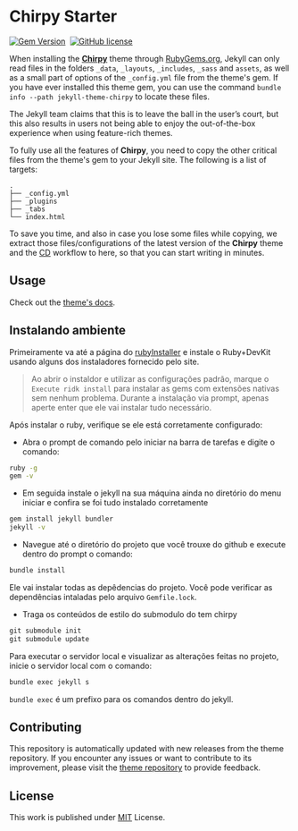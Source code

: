 # Chirpy Starter

[![Gem Version](https://img.shields.io/gem/v/jekyll-theme-chirpy)][gem]&nbsp;
[![GitHub license](https://img.shields.io/github/license/cotes2020/chirpy-starter.svg?color=blue)][mit]

When installing the [**Chirpy**][chirpy] theme through [RubyGems.org][gem], Jekyll can only read files in the folders
`_data`, `_layouts`, `_includes`, `_sass` and `assets`, as well as a small part of options of the `_config.yml` file
from the theme's gem. If you have ever installed this theme gem, you can use the command
`bundle info --path jekyll-theme-chirpy` to locate these files.

The Jekyll team claims that this is to leave the ball in the user’s court, but this also results in users not being
able to enjoy the out-of-the-box experience when using feature-rich themes.

To fully use all the features of **Chirpy**, you need to copy the other critical files from the theme's gem to your
Jekyll site. The following is a list of targets:

```shell
.
├── _config.yml
├── _plugins
├── _tabs
└── index.html
```

To save you time, and also in case you lose some files while copying, we extract those files/configurations of the
latest version of the **Chirpy** theme and the [CD][CD] workflow to here, so that you can start writing in minutes.

## Usage

Check out the [theme's docs](https://github.com/cotes2020/jekyll-theme-chirpy/wiki).

## Instalando ambiente

Primeiramente va até a página do [rubyInstaller](https://rubyinstaller.org/downloads/) e instale o Ruby+DevKit usando alguns dos instaladores fornecido pelo site.

> Ao abrir o instaldor e utilizar as configurações padrão, marque o ```Execute ridk install``` para instalar as gems com extensões nativas sem nenhum problema. Durante a instalação via prompt, apenas aperte enter que ele vai instalar tudo necessário.

Após instalar o ruby, verifique se ele está corretamente configurado:

* Abra o prompt de comando pelo iniciar na barra de tarefas e digite o comando:
```cmd
ruby -g
gem -v
```

* Em seguida instale o jekyll na sua máquina ainda no diretório do menu iniciar e confira se foi tudo instalado corretamente
```cmd
gem install jekyll bundler
jekyll -v
```

* Navegue até o diretório do projeto que você trouxe do github e execute dentro do prompt o comando:
```cmd
bundle install
```

Ele vai instalar todas as depêdencias do projeto. Você pode verificar as dependências intaladas pelo arquivo ```Gemfile.lock```.

* Traga os conteúdos de estilo do submodulo do tem chirpy
```cmd
git submodule init
git submodule update
```

Para executar o servidor local e visualizar as alterações feitas no projeto, inicie o servidor local com o comando:
```cmd
bundle exec jekyll s
```

```bundle exec``` é um prefixo para os comandos dentro do jekyll.

## Contributing

This repository is automatically updated with new releases from the theme repository. If you encounter any issues or want to contribute to its improvement, please visit the [theme repository][chirpy] to provide feedback.

## License

This work is published under [MIT][mit] License.

[gem]: https://rubygems.org/gems/jekyll-theme-chirpy
[chirpy]: https://github.com/cotes2020/jekyll-theme-chirpy/
[CD]: https://en.wikipedia.org/wiki/Continuous_deployment
[mit]: https://github.com/cotes2020/chirpy-starter/blob/master/LICENSE
